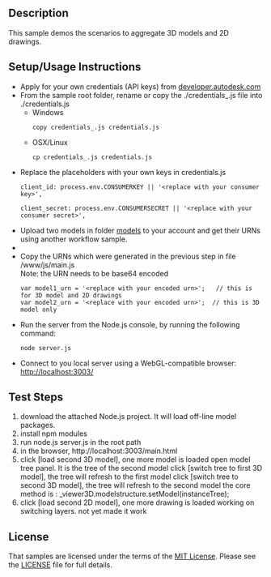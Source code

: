 

## Description
This sample demos the scenarios to aggregate 3D models and 2D drawings.


## Setup/Usage Instructions
 
* Apply for your own credentials (API keys) from [developer.autodesk.com](http://developer.autodesk.com)
* From the sample root folder, rename or copy the ./credentials_.js file into ./credentials.js <br />
  * Windows <br />
    ```
    copy credentials_.js credentials.js 
	```
  * OSX/Linux <br />
    ```
    cp credentials_.js credentials.js  
	```
* Replace the placeholders with your own keys in credentials.js <br />
  ```
  client_id: process.env.CONSUMERKEY || '<replace with your consumer key>',
  
  client_secret: process.env.CONSUMERSECRET || '<replace with your consumer secret>',
  ```
* Upload two models in folder [models](.\models) to your account and get their URNs using another workflow sample.
* 
* Copy the URNs which were generated in the previous step in file /www/js/main.js <br />Note: the URN needs to be base64 encoded <br />
  ```
  var model1_urn = '<replace with your encoded urn>';	// this is for 3D model and 2D drawings
  var model2_urn = '<replace with your encoded urn>';  // this is 3D model only

  ```
* Run the server from the Node.js console, by running the following command: <br />
  ```
  node server.js
  ```
* Connect to you local server using a WebGL-compatible browser: [http://localhost:3003/](http://localhost:3003/)
 
 
## Test Steps
1. download the attached Node.js project. It will load off-line model packages.
2. install npm modules
3. run node.js server.js in the root path
4. in the browser, http://localhost:3003/main.html
5. click [load second 3D model], one more model is loaded
	open model tree panel. It is the tree of the second model
	click [switch tree to first 3D model], the tree will refresh to the first model
	click [switch tree to second 3D model], the tree will refresh to the second model
	the core method is : _viewer3D.modelstructure.setModel(instanceTree);
6. click [load second 2D model], one more drawing is loaded
   working on switching layers. not yet made it work	

## License

That samples are licensed under the terms of the [MIT License](http://opensource.org/licenses/MIT). Please see the [LICENSE](LICENSE) file for full details.
 
